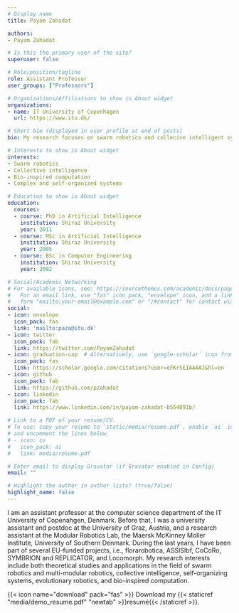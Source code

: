 ```yaml
---
# Display name
title: Payam Zahadat

authors:
- Payam Zahadat

# Is this the primary user of the site?
superuser: false

# Role/position/tagline
role: Assistant Professor
user_groups: ["Professors"]

# Organizations/Affiliations to show in About widget
organizations:
- name: IT University of Copenhagen
  url: https://www.itu.dk/

# Short bio (displayed in user profile at end of posts)
bio: My research focuses on swarm robotics and collecive intelligent systems. I am interested in how collective and complex systems function and take inspirations from natural (e.g., biological) systems to design computational methods applicable to distributed artificial systems.  

# Interests to show in About widget
interests:
- Swarm robotics
- Collective intelligence
- Bio-inspired computation
- Complex and self-organized systems

# Education to show in About widget
education:
  courses:
  - course: PhD in Artificial Intelligence
    institution: Shiraz University
    year: 2011
  - course: MSc in Artificial Intelligence
    institution: Shiraz University
    year: 2005
  - course: BSc in Computer Engineering
    institution: Shiraz University
    year: 2002

# Social/Academic Networking
# For available icons, see: https://sourcethemes.com/academic/docs/page-builder/#icons
#   For an email link, use "fas" icon pack, "envelope" icon, and a link in the
#   form "mailto:your-email@example.com" or "/#contact" for contact widget.
social:
- icon: envelope
  icon_pack: fas
  link: 'mailto:paza@itu.dk'
- icon: twitter
  icon_pack: fab
  link: https://twitter.com/PayamZahadat
- icon: graduation-cap  # Alternatively, use `google-scholar` icon from `ai` icon pack
  icon_pack: fas
  link: https://scholar.google.com/citations?user=eFKr5EIAAAAJ&hl=en
- icon: github
  icon_pack: fab
  link: https://github.com/pzahadat
- icon: linkedin
  icon_pack: fab
  link: https://www.linkedin.com/in/payam-zahadat-b554091b/

# Link to a PDF of your resume/CV.
# To use: copy your resume to `static/media/resume.pdf`, enable `ai` icons in `params.toml`, 
# and uncomment the lines below.
# - icon: cv
#   icon_pack: ai
#   link: media/resume.pdf

# Enter email to display Gravatar (if Gravatar enabled in Config)
email: ""

# Highlight the author in author lists? (true/false)
highlight_name: false
---
```


I am an assistant professor at the computer science department of the IT University of Copenahgen, Denmark. Before that, I was a university assistant and postdoc at the University of Graz, Austria, and a research assistant at the Modular Robotics Lab, the Maersk McKinney Moller Institute, University of Southern Denmark. During the last years, I have been part of several EU-funded projects, i.e., florarobotica, ASSISIbf, CoCoRo, SYMBRION and REPLICATOR, and Locomorph. My research interests include both theoretical studies and applications in the field of swarm robotics and multi-modular robotics, collective intelligence, self-organizing systems, evolutionary robotics, and bio-inspired computation.

{{< icon name="download" pack="fas" >}} Download my {{< staticref "media/demo_resume.pdf" "newtab" >}}resumé{{< /staticref >}}.

